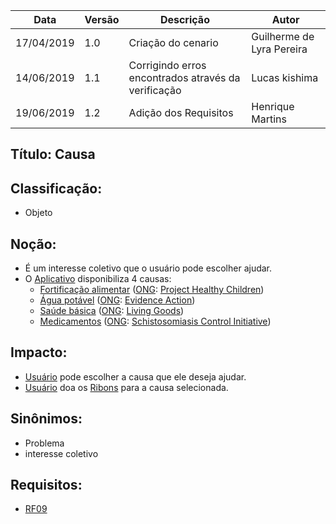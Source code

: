 | Data | Versão | Descrição | Autor |
|---|---|---|---|
| 17/04/2019 | 1.0 | Criação do cenario  | Guilherme de Lyra Pereira |
| 14/06/2019 | 1.1 | Corrigindo erros encontrados através da verificação  | Lucas kishima |
| 19/06/2019 | 1.2 | Adição dos Requisitos  | Henrique Martins |

## Título: Causa

## Classificação:

- Objeto

## Noção:

- É um interesse coletivo que o usuário pode escolher ajudar.
- O [Aplicativo](https://github.com/requisitos-2019-1/Ribon/blob/master/Modelagem%20de%20Requisitos/Lexicos/LX002_Aplicativo.md) disponibiliza 4 causas:
  * [Fortificação alimentar](https://github.com/requisitos-2019-1/Ribon/blob/master/Modelagem%20de%20Requisitos/Lexicos/LX013_Fortificacao_alimentar.md) ([ONG](https://github.com/requisitos-2019-1/Ribon/blob/master/Modelagem%20de%20Requisitos/Lexicos/LX019_Ong.md): [Project Healthy Children](http://projecthealthychildren.com/))
  * [Água potável](https://github.com/requisitos-2019-1/Ribon/blob/master/Modelagem%20de%20Requisitos/Lexicos/LX001_Agua_potavel.md) ([ONG](https://github.com/requisitos-2019-1/Ribon/blob/master/Modelagem%20de%20Requisitos/Lexicos/LX019_Ong.md): [Evidence Action](https://www.evidenceaction.org/))
  * [Saúde básica](https://github.com/requisitos-2019-1/Ribon/blob/master/Modelagem%20de%20Requisitos/Lexicos/LX027_Saude_basica.md) ([ONG](https://github.com/requisitos-2019-1/Ribon/blob/master/Modelagem%20de%20Requisitos/Lexicos/LX019_Ong.md): [Living Goods](https://livinggoods.org/))
  * [Medicamentos](https://github.com/requisitos-2019-1/Ribon/blob/master/Modelagem%20de%20Requisitos/Lexicos/LX018_Medicamentos.md) ([ONG](https://github.com/requisitos-2019-1/Ribon/blob/master/Modelagem%20de%20Requisitos/Lexicos/LX019_Ong.md): [Schistosomiasis Control Initiative](https://www.schistosomiasiscontrolinitiative.org/))

## Impacto:

- [Usuário](https://github.com/requisitos-2019-1/Ribon/blob/master/Modelagem%20de%20Requisitos/Lexicos/LX031_Usuário.md) pode escolher a causa que ele deseja ajudar.
- [Usuário](https://github.com/requisitos-2019-1/Ribon/blob/master/Modelagem%20de%20Requisitos/Lexicos/LX031_Usuário.md) doa os [Ribons](https://github.com/requisitos-2019-1/Ribon/blob/master/Modelagem%20de%20Requisitos/Lexicos/LX026_Ribon.md) para a causa selecionada.

## Sinônimos:

- Problema
- interesse coletivo

## Requisitos:

- [RF09](https://github.com/requisitos-2019-1/Ribon/blob/master/Requisitos/Requisitos_Funcionais.md#RF09)